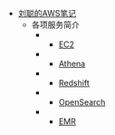 - [刘聪的AWS笔记](/)
  - 各项服务简介
    - - [EC2](./各项服务简介/EC2.md)
    - - [Athena](./各项服务简介/Athena.md)
    - - [Redshift](./各项服务简介/Redshift.md)
    - - [OpenSearch](./各项服务简介/OpenSearch.md)
    - - [EMR](./各项服务简介/EMR.md)